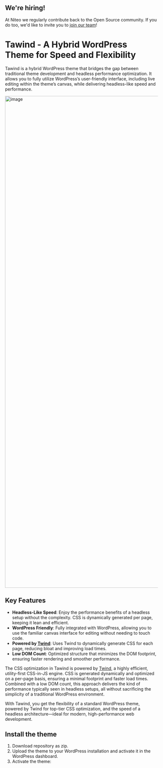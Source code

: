 ## We're hiring!

At Niteo we regularly contribute back to the Open Source community. If you do too, we'd like to invite you to [join our team](https://niteo.co/careers)!

# Tawind - A Hybrid WordPress Theme for Speed and Flexibility

Tawind is a hybrid WordPress theme that bridges the gap between traditional theme development and headless performance optimization. It allows you to fully utilize WordPress’s user-friendly interface, including live editing within the theme’s canvas, while delivering headless-like speed and performance.

<img width="1617" alt="image" src="https://github.com/user-attachments/assets/7adca1d6-0858-4f18-bdf7-f6c5228e415b">


## Key Features

- **Headless-Like Speed**: Enjoy the performance benefits of a headless setup without the complexity. CSS is dynamically generated per page, keeping it lean and efficient.
- **WordPress Friendly**: Fully integrated with WordPress, allowing you to use the familiar canvas interface for editing without needing to touch code.
- **Powered by [Twind](https://twind.dev/)**: Uses Twind to dynamically generate CSS for each page, reducing bloat and improving load times.
- **Low DOM Count**: Optimized structure that minimizes the DOM footprint, ensuring faster rendering and smoother performance.

The CSS optimization in Tawind is powered by [Twind](https://twind.dev/), a highly efficient, utility-first CSS-in-JS engine. CSS is generated dynamically and optimized on a per-page basis, ensuring a minimal footprint and faster load times. Combined with a low DOM count, this approach delivers the kind of performance typically seen in headless setups, all without sacrificing the simplicity of a traditional WordPress environment.

With Tawind, you get the flexibility of a standard WordPress theme, powered by Twind for top-tier CSS optimization, and the speed of a headless architecture—ideal for modern, high-performance web development.


## Install the theme

1. Download repository as zip.
2. Upload the theme to your WordPress installation and activate it in the WordPress dashboard.
3. Activate the theme:

